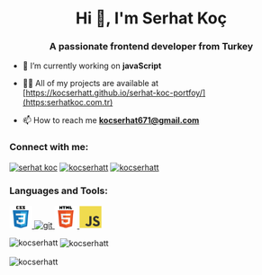 <h1 align="center">Hi 👋, I'm Serhat Koç</h1>
<h3 align="center">A passionate frontend developer from Turkey</h3>

- 🔭 I’m currently working on **javaScript**

- 👨‍💻 All of my projects are available at [https://kocserhatt.github.io/serhat-koc-portfoy/](https:serhatkoc.com.tr)

- 📫 How to reach me **kocserhat671@gmail.com**

<h3 align="left">Connect with me:</h3>
<p align="left">
<a href="https://linkedin.com/in/kocserhatt" target="blank"><img align="center" src="https://raw.githubusercontent.com/rahuldkjain/github-profile-readme-generator/master/src/images/icons/Social/linked-in-alt.svg" alt="serhat koc" height="30" width="40" /></a>
<a href="https://instagram.com/koc.serhatt" target="blank"><img align="center" src="https://raw.githubusercontent.com/rahuldkjain/github-profile-readme-generator/master/src/images/icons/Social/instagram.svg" alt="kocserhatt" height="30" width="40" /></a>
<a href="https://www.youtube.com/c/serhat koç" target="blank"><img align="center" src="https://raw.githubusercontent.com/rahuldkjain/github-profile-readme-generator/master/src/images/icons/Social/youtube.svg" alt="kocserhatt" height="30" width="40" /></a>
</p>

<h3 align="left">Languages and Tools:</h3>
<p align="left"> <a href="https://www.w3schools.com/css/" target="_blank" rel="noreferrer"> <img src="https://raw.githubusercontent.com/devicons/devicon/master/icons/css3/css3-original-wordmark.svg" alt="css3" width="40" height="40"/> </a> <a href="https://git-scm.com/" target="_blank" rel="noreferrer"> <img src="https://www.vectorlogo.zone/logos/git-scm/git-scm-icon.svg" alt="git" width="40" height="40"/> </a> <a href="https://www.w3.org/html/" target="_blank" rel="noreferrer"> <img src="https://raw.githubusercontent.com/devicons/devicon/master/icons/html5/html5-original-wordmark.svg" alt="html5" width="40" height="40"/> </a> <a href="https://developer.mozilla.org/en-US/docs/Web/JavaScript" target="_blank" rel="noreferrer"> <img src="https://raw.githubusercontent.com/devicons/devicon/master/icons/javascript/javascript-original.svg" alt="javascript" width="40" height="40"/> </a> </p>

<p><img align="left" src="https://github-readme-stats.vercel.app/api/top-langs?username=kocserhatt&show_icons=true&locale=en&layout=compact" alt="kocserhatt" /></p>

<p>&nbsp;<img align="center" src="https://github-readme-stats.vercel.app/api?username=kocserhatt&show_icons=true&locale=en" alt="kocserhatt" /></p>

<p><img align="center" src="https://github-readme-streak-stats.herokuapp.com/?user=kocserhatt&" alt="kocserhatt" /></p>
